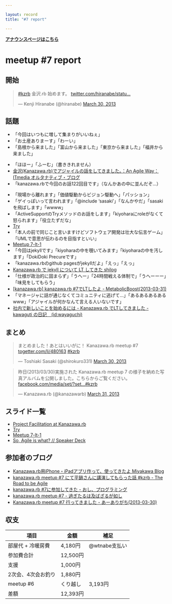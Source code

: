 ```yaml
---

layout: record
title: "#7 report"

---
```


<p> <a href="./"><strong>アナウンスページはこちら</strong></a></p>

meetup #7 report
=================

開始
----

<blockquote class="twitter-tweet">
<p>
<a href="https://twitter.com/search/%23kzrb">#kzrb</a> 金沢.rb
始めます。
<a href="http://t.co/5Rv8Y1N0Nj" title="http://twitter.com/hiranabe/status/317848334951919616/photo/1">twitter.com/hiranabe/statu…</a></p>— Kenji Hiranabe (@hiranabe)
<a href="https://twitter.com/hiranabe/status/317848334951919616">March
30, 2013</a></blockquote>

<script async src="//platform.twitter.com/widgets.js" charset="utf-8">
</script>
話題
----

-   「今回はいつもに増して集まりがいいねぇ」
-   「お土産ありまーす」「わーい」
-   「島根から来ました」「富山から来ました」「東京から来ました」「福井から来ました」

<!-- -->

-   「ほほー」「ふーむ」（書ききれません）
-   [金沢(Kanazawa.rb)でアジャイルの話をしてきました。：An Agile Way：ITmedia オルタナティブ・ブログ](http://blogs.itmedia.co.jp/hiranabe/2013/03/agile-talk-at-kanazawarb.html)
-   「kanazawa.rbで今回のお話122回目です」（なんかあの中に並んだぞ…）

<!-- -->

-   「現場から離れます」「価値駆動からビジョン駆動へ」「パッション」
-   「ゲイっぽいって言われます」「@include ‘sasaki’」「なんかやだ」「sasakiを飛ばします」「wwww」
-   「ActiveSupportのTryメソッドのお話をします」「kiyoharaにroleがなくて怒られます」「役立たずだな」
-   [Try](http://www.slideshare.net/yizawa/try-17934332)
-   「本人の前で同じこと言いますけどソフトウェア開発は壮大な伝言ゲーム」「UMLで意思が伝わるのを目指すといい」
-   [Meetup 7-lt-1](http://www.slideshare.net/okamototakuyasr2/meetup-7lt1)
-   「今回はjekyllです」「kiyoharaの中を覗いてみます」「kiyoharaの中を汚します」「DokiDoki Precureです」
-   「kanazawa.rbのgithub pagesがjekyllだよ」「えっ」「えっ」
-   [Kanazawa.rb で jekyll について LT してきた shilog](http://www.shirokuro331.net/cobalt/?p=863)
-   「仕様が政治的に固まらず」「うへー」「24時間戦える体制で」「うへーーー」「味見をしてもらう」
-   [[kanazawa.rb] kanazawa.rb #7でLTしたよ - MetabolicBoost(2013-03-31)](http://blog.phalanxware.com/20130331.html#p01)
-   「マネージャに話が通じなくてコミュニティに逃げて…」「あるあるあるあるwww」「アジャイルが何かなんて言える人いないです」
-   [社内で新しいことを始めるには - Kanazawa.rb でLTしてきました - kawaguti の日記　(id:wayaguchi)](http://d.hatena.ne.jp/wayaguchi/20130331/1364679280)

まとめ
------

<blockquote class="twitter-tweet">
<p>
まとめました！あとはいいがに！ Kanazawa.rb meetup #7
<a href="http://t.co/3QpO42x5yy" title="http://togetter.com/li/480163">togetter.com/li/480163</a>
<a href="https://twitter.com/search/%23kzrb">#kzrb</a></p>— Toshiaki
Sasaki (@shirokuro331)
<a href="https://twitter.com/shirokuro331/status/318141101229895682">March
30, 2013</a></blockquote>

<script async src="//platform.twitter.com/widgets.js" charset="utf-8">
</script>
<blockquote class="twitter-tweet">
<p>
昨日(2013/03/30)実施された Kanazawa.rb meetup 7
の様子を納めた写真アルバムを公開しました。こちらからご覧ください。<a href="https://t.co/PVCK6kl9t1" title="https://www.facebook.com/media/set/?set=a.517668398275601">facebook.com/media/set/?set…</a><a href="https://twitter.com/search/%23kzrb">#kzrb</a></p>— Kanazawa.rb (@kanazawarb)
<a href="https://twitter.com/kanazawarb/status/318183622328844289">March
31, 2013</a></blockquote>

<script async src="//platform.twitter.com/widgets.js" charset="utf-8">
</script>
スライド一覧
------------

-   [Project Facilitation at Kanazawa.rb](http://www.slideshare.net/hiranabe/project-facilitation-at-kanazawarb)
-   [Try](http://www.slideshare.net/yizawa/try-17934332)
-   [Meetup 7-lt-1](http://www.slideshare.net/okamototakuyasr2/meetup-7lt1)
-   [So, Agile is what? // Speaker Deck](https://speakerdeck.com/kawaguti/so-agile-is-what)

参加者のブログ
--------------

-   [Kanazawa.rb用iPhone・iPadアプリ作って、使ってきたよ Miyakawa Blog](http://miyakawa.me/?p=3764)
-   [kanazawa.rb meetup #7 にて平鍋さんに講演してもらった話 #kzrb - The Road to be Agile](http://libero18.hatenablog.jp/entry/2013/03/31/152620)
-   [kanazawa.rb #7に参加してきた - おし、プログラミング](http://d.hatena.ne.jp/ichhi/20130331/1364742378)
-   [kanazawa.rb meetup #7 - 過ぎたるは及ばざるが如し](http://cotton-desu.hatenablog.com/entry/2013/03/31/232338)
-   [Kanazawa.rb meetup #7 行ってきました - あーありがち(2013-03-30)](http://aligach.net/diary/20130330.html#p01)

収支
----

 | 項目 | 金額 | 補足
 | --------------------- | ---------- | ---------------
 | 部屋代 + 冷暖房費 | 4,180円 | @wtnabe支払い
 | 参加費合計 | 12,500円 | 
 | 支援 | 1,000円 | 
 | 2次会、4次会お釣り | 1,880円 | 
 | meetup #6 | くり越し | 3,193円 | 
 | 差額 | 12,393円 | 


